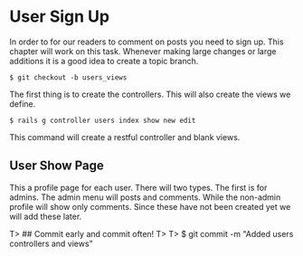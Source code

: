 # User Sign Up
In order to for our readers to comment on posts you need to sign up. This chapter will work on this task. Whenever making large changes or large additions it is a good idea to create a topic branch.

	$ git checkout -b users_views

The first thing is to create the controllers. This will also create the views we define.

	$ rails g controller users index show new edit

This command will create a restful controller and blank views.

## User Show Page
This a profile page for each user. There will two types. The first is for admins. The admin menu will posts and comments. While the non-admin profile will show only comments. Since these have not been created yet we will add these later.

T> ## Commit early and commit often!
T>
T>  $ git commit -m "Added users controllers and views"
